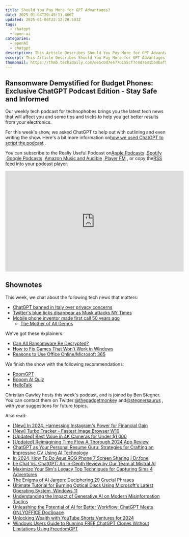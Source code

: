 ```yaml
---
title: Should You Pay More for GPT Advantages?
date: 2025-01-04T20:45:11.466Z
updated: 2025-01-06T22:12:28.503Z
tags:
  - chatgpt
  - open-ai
categories:
  - openAI
  - chatgpt
description: This Article Describes Should You Pay More for GPT Advantages?
excerpt: This Article Describes Should You Pay More for GPT Advantages?
thumbnail: https://thmb.techidaily.com/ee5c0d7e477d155cf7c4d7a41bb4baf523bd4dd370c1eec84bd95b2e762714db.png
---
```


## Ransomware Demystified for Budget Phones: Exclusive ChatGPT Podcast Edition - Stay Safe and Informed

 Our weekly tech podcast for technophobes brings you the latest tech news that will affect you and some tips and tricks to help you get better results from your electronics.

 For this week's show, we asked ChatGPT to help out with outlining and even writing the show. Here's a bit more information on[how we used ChatGPT to script the podcast](https://www.makeuseof.com/i-used-chatgpt-to-script-a-podcast-heres-what-happened/) .

 You can subscribe to the Really Useful Podcast on[Apple Podcasts](https://podcasts.apple.com/gb/podcast/the-really-useful-podcast/id1437847131?mt=2) ,[Spotify](https://open.spotify.com/show/283gDxLd6OTNEpRq6tN7ha) ,[Google Podcasts](https://www.google.com/podcasts?feed=aHR0cHM6Ly9hbmNob3IuZm0vcy8zMWJlNDcwL3BvZGNhc3QvcnNz) ,[Amazon Music and Audible](https://music.amazon.co.uk/podcasts/20ab73d4-5da2-46c7-a17f-dc6eb39bdb48/The-Really-Useful-Podcast) ,[Player FM](https://player.fm/series/the-really-useful-podcast-2491856) , or copy the[RSS feed](https://feeds.transistor.fm/the-really-useful-podcast) into your podcast player.

<!-- affiliate ads begin -->
<iframe width="560" height="315" src="https://www.youtube.com/embed/jjGL9wFdlbo?si=Vb1JgZqRXNc03UGG" title="YouTube video player" frameborder="0" allow="accelerometer; autoplay; clipboard-write; encrypted-media; gyroscope; picture-in-picture; web-share" referrerpolicy="strict-origin-when-cross-origin" allowfullscreen></iframe>
<!-- affiliate ads end -->

## Shownotes

This week, we chat about the following tech news that matters:

* [ChatGPT banned in Italy over privacy concerns](https://www.bbc.co.uk/news/technology-65139406)
* [Twitter's blue ticks disappear as Musk attacks NY Times](https://www.bbc.co.uk/news/technology-65156216)
* [Mobile phone inventor made first call 50 years ago](https://www.bbc.co.uk/news/technology-65112048)  
  * [The Mother of All Demos](https://www.youtube.com/watch?v=B6rKUf9DWRI)

We've got these explainers:

* [Can All Ransomware Be Decrypted?](https://www.makeuseof.com/can-all-ransomware-be-decrypted/)
* [How to Fix Games That Won't Work in Windows](https://www.makeuseof.com/fix-games-not-working-windows/)
* [Reasons to Use Office Online/Microsoft 365](https://www.makeuseof.com/tag/dont-pay-word-5-reasons-use-office-online/)

We finish the show with the following recommendations:

* [RoomGPT](http://https://www.roomgpt.io/)
* [Booom AI Quiz](https://booom.ai/)
* [HelloTalk](https://www.hellotalk.com/?lang=en)

 Christian Cawley hosts this week's podcast, and is joined by Ben Stegner. You can contact them on Twitter:[@thegadgetmonkey](https://twitter.com/thegadgetmonkey) and[@stegnersaurus](https://twitter.com/stegnersaurus) , with your suggestions for future topics.

<ins class="adsbygoogle"
     style="display:block"
     data-ad-format="autorelaxed"
     data-ad-client="ca-pub-7571918770474297"
     data-ad-slot="1223367746"></ins>

<ins class="adsbygoogle"
     style="display:block"
     data-ad-client="ca-pub-7571918770474297"
     data-ad-slot="8358498916"
     data-ad-format="auto"
     data-full-width-responsive="true"></ins>

<span class="atpl-alsoreadstyle">Also read:</span>
<div><ul>
<li><a href="https://instagram-clips.techidaily.com/new-in-2024-harnessing-instagrams-power-for-financial-gain/"><u>[New] In 2024, Harnessing Instagram's Power for Financial Gain</u></a></li>
<li><a href="https://fox-boxes.techidaily.com/new-turbo-tracker-fastest-image-browser-w10/"><u>[New] Turbo Tracker - Fastest Image Browser W10</u></a></li>
<li><a href="https://extra-tips.techidaily.com/updated-best-value-in-4k-cameras-for-under-1000/"><u>[Updated] Best Value in 4K Cameras for Under $1,000</u></a></li>
<li><a href="https://extra-skills.techidaily.com/updated-reimagining-time-flow-a-thorough-2024-app-review/"><u>[Updated] Reimagining Time Flow A Thorough 2024 App Review</u></a></li>
<li><a href="https://tech-haven.techidaily.com/chatgpt-as-your-personal-resume-guru-strategies-for-crafting-an-impressive-cv-using-ai-technology/"><u>ChatGPT as Your Personal Resume Guru: Strategies for Crafting an Impressive CV Using AI Technology</u></a></li>
<li><a href="https://screen-mirror.techidaily.com/in-2024-how-to-do-asus-rog-phone-7-screen-sharing-drfone-by-drfone-android/"><u>In 2024, How To Do Asus ROG Phone 7 Screen Sharing | Dr.fone</u></a></li>
<li><a href="https://tech-haven.techidaily.com/le-chat-vs-chatgpt-an-in-depth-review-by-our-team-at-mistral-ai/"><u>Le Chat Vs. ChatGPT: An In-Depth Review by Our Team at Mistral AI</u></a></li>
<li><a href="https://screen-recording.techidaily.com/maximize-your-sims-legacy-top-techniques-for-capturing-sims-4-adventures/"><u>Maximize Your Sim's Legacy Top Techniques for Capturing Sims 4 Adventures</u></a></li>
<li><a href="https://tech-haven.techidaily.com/the-enigma-of-ai-jargon-deciphering-29-crucial-phrases/"><u>The Enigma of AI Jargon: Deciphering 29 Crucial Phrases</u></a></li>
<li><a href="https://techidaily.com/ultimate-tutorial-for-burning-optical-discs-using-microsofts-latest-operating-system-windows-11/"><u>Ultimate Tutorial for Burning Optical Discs Using Microsoft's Latest Operating System, Windows 11</u></a></li>
<li><a href="https://tech-haven.techidaily.com/understanding-the-impact-of-generative-ai-on-modern-misinformation-tactics/"><u>Understanding the Impact of Generative AI on Modern Misinformation Tactics</u></a></li>
<li><a href="https://tech-haven.techidaily.com/unleashing-the-potential-of-ai-for-better-workflow-chatgpt-meets-onlyoffice-docspace/"><u>Unleashing the Potential of AI for Better Workflow: ChatGPT Meets ONLYOFFICE DocSpace</u></a></li>
<li><a href="https://facebook-video-footage.techidaily.com/unlocking-wealth-with-youtube-shorts-ventures-for-2024/"><u>Unlocking Wealth with YouTube Shorts Ventures for 2024</u></a></li>
<li><a href="https://tech-haven.techidaily.com/windows-users-guide-to-running-free-chatgpt-clones-without-limitations-using-freedomgpt/"><u>Windows Users Guide to Running FREE ChatGPT Clones Without Limitations Using FreedomGPT</u></a></li>
</ul></div>


